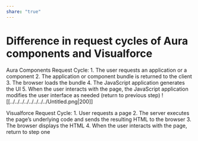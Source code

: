 ```yaml
---
share: "true"
---
```



# Difference in request cycles of Aura components and Visualforce

Aura Components Request Cycle: 1. The user requests an application or a component
2. The application or component bundle is returned to the client
3. The browser loads the bundle
4. The JavaScript application generates the UI
5. When the user interacts with the page, the JavaScript application modifies the user interface as needed (return to previous step)
![[../../../../../../../../Untitled.png|200]]

Visualforce Request Cycle: 1. User requests a page
2. The server executes the page’s underlying code and sends the resulting HTML to the browser
3. The browser displays the HTML
4. When the user interacts with the page, return to step one
